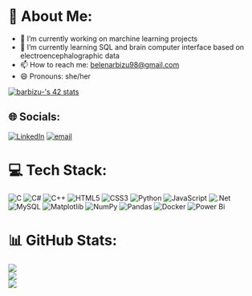 # 💫 About Me:
- 🔭 I’m currently working on marchine learning projects
- 🌱 I’m currently learning SQL and brain computer interface based on electroencephalographic data
- 📫 How to reach me: belenarbizu98@gmail.com
- 😄 Pronouns: she/her

<a href="https://github.com/oakoudad/badge42"><img src="https://badge.mediaplus.ma/darkblue/barbizu-?1337Badge=off&UM6P=off" alt="barbizu-'s 42 stats" /></a>

## 🌐 Socials:
[![LinkedIn](https://img.shields.io/badge/LinkedIn-%230077B5.svg?logo=linkedin&logoColor=white)](https://linkedin.com/in/www.linkedin.com/in/belén-arbizu-jiménez-595886160) [![email](https://img.shields.io/badge/Email-D14836?logo=gmail&logoColor=white)](mailto:belenarbizu98@gmail.com) 

# 💻 Tech Stack:
![C](https://img.shields.io/badge/c-%2300599C.svg?style=for-the-badge&logo=c&logoColor=white) ![C#](https://img.shields.io/badge/c%23-%23239120.svg?style=for-the-badge&logo=csharp&logoColor=white) ![C++](https://img.shields.io/badge/c++-%2300599C.svg?style=for-the-badge&logo=c%2B%2B&logoColor=white) ![HTML5](https://img.shields.io/badge/html5-%23E34F26.svg?style=for-the-badge&logo=html5&logoColor=white) ![CSS3](https://img.shields.io/badge/css3-%231572B6.svg?style=for-the-badge&logo=css3&logoColor=white) ![Python](https://img.shields.io/badge/python-3670A0?style=for-the-badge&logo=python&logoColor=ffdd54) ![JavaScript](https://img.shields.io/badge/javascript-%23323330.svg?style=for-the-badge&logo=javascript&logoColor=%23F7DF1E) ![.Net](https://img.shields.io/badge/.NET-5C2D91?style=for-the-badge&logo=.net&logoColor=white) ![MySQL](https://img.shields.io/badge/mysql-4479A1.svg?style=for-the-badge&logo=mysql&logoColor=white) ![Matplotlib](https://img.shields.io/badge/Matplotlib-%23ffffff.svg?style=for-the-badge&logo=Matplotlib&logoColor=black) ![NumPy](https://img.shields.io/badge/numpy-%23013243.svg?style=for-the-badge&logo=numpy&logoColor=white) ![Pandas](https://img.shields.io/badge/pandas-%23150458.svg?style=for-the-badge&logo=pandas&logoColor=white) ![Docker](https://img.shields.io/badge/docker-%230db7ed.svg?style=for-the-badge&logo=docker&logoColor=white) ![Power Bi](https://img.shields.io/badge/power_bi-F2C811?style=for-the-badge&logo=powerbi&logoColor=black)
# 📊 GitHub Stats:
![](https://github-readme-stats.vercel.app/api?username=belenarbizu&theme=transparent&hide_border=false&include_all_commits=true&count_private=true)<br/>
![](https://nirzak-streak-stats.vercel.app/?user=belenarbizu&theme=transparent&hide_border=false)<br/>
![](https://github-readme-stats.vercel.app/api/top-langs/?username=belenarbizu&theme=transparent&hide_border=false&include_all_commits=true&count_private=true&layout=compact)
